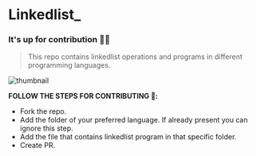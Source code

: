 # Linkedlist_ 

### __It's up for contribution 🤩🎉__

> This repo contains linkedlist operations and programs in different programming languages.

![thumbnail](https://user-images.githubusercontent.com/56972234/95238780-a0d51d00-0827-11eb-86dc-94cb0c1f210d.png)

__FOLLOW THE STEPS FOR CONTRIBUTING 📑:__

* Fork the repo.
* Add the folder of your preferred language. If already present you can ignore this step.
* Add the file that contains linkedlist program in that specific folder.
* Create PR.

